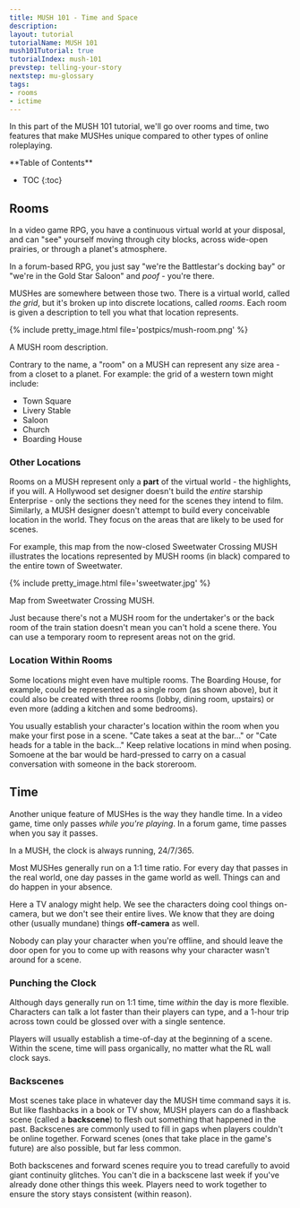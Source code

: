 ```yaml
---
title: MUSH 101 - Time and Space
description:
layout: tutorial
tutorialName: MUSH 101
mush101Tutorial: true
tutorialIndex: mush-101
prevstep: telling-your-story
nextstep: mu-glossary
tags: 
- rooms
- ictime
---
```


In this part of the MUSH 101 tutorial, we'll go over rooms and time, two features that make MUSHes unique compared to other types of online roleplaying.

<div id="inline_toc" markdown="1">
**Table of Contents**

* TOC
{:toc}
</div>

## Rooms

In a video game RPG, you have a continuous virtual world at your disposal, and can "see" yourself moving through city blocks, across wide-open prairies, or through a planet's atmosphere.

In a forum-based RPG, you just say "we're the Battlestar's docking bay" or "we're in the Gold Star Saloon" and *poof* - you're there.

MUSHes are somewhere between those two.  There is a virtual world, called *the grid*, but it's broken up into discrete locations, called *rooms*.  Each room is given a description to tell you what that location represents.

{% include pretty_image.html file='postpics/mush-room.png' %}
<div class="caption">A MUSH room description.</div>

Contrary to the name, a "room" on a MUSH can represent any size area - from a closet to a planet.  For example: the grid of a western town might include:

* Town Square
* Livery Stable
* Saloon
* Church
* Boarding House

### Other Locations

Rooms on a MUSH represent only a **part** of the virtual world - the highlights, if you will.  A Hollywood set designer doesn't build the *entire* starship Enterprise - only the sections they need for the scenes they intend to film.  Similarly, a MUSH designer doesn't attempt to build every conceivable location in the world.  They focus on the areas that are likely to be used for scenes.

For example, this map from the now-closed Sweetwater Crossing MUSH illustrates the locations represented by MUSH rooms (in black) compared to the entire town of Sweetwater.

{% include pretty_image.html file='sweetwater.jpg' %}
<div class="caption">Map from Sweetwater Crossing MUSH.</div>

Just because there's not a MUSH room for the undertaker's or the back room of the train station doesn't mean you can't hold a scene there.  You can use a temporary room to represent areas not on the grid.

### Location Within Rooms

Some locations might even have multiple rooms.  The Boarding House, for example, could be represented as a single room (as shown above), but it could also be created with three rooms (lobby, dining room, upstairs) or even more (adding a kitchen and some bedrooms).

You usually establish your character's location within the room when you make your first pose in a scene.  "Cate takes a seat at the bar..." or "Cate heads for a table in the back..."  Keep relative locations in mind when posing.  Somoene at the bar would be hard-pressed to carry on a casual conversation with someone in the back storeroom.

## Time

Another unique feature of MUSHes is the way they handle time.  In a video game, time only passes *while you're playing*.  In a forum game, time passes when you say it passes.

In a MUSH, the clock is always running, 24/7/365.

Most MUSHes generally run on a 1:1 time ratio.  For every day that passes in the real world, one day passes in the game world as well.  Things can and do happen in your absence.

Here a TV analogy might help.  We see the characters doing cool things on-camera, but we don't see their entire lives.  We know that they are doing other (usually mundane) things **off-camera** as well.

Nobody can play your character when you're offline, and should leave the door open for you to come up with reasons why your character wasn't around for a scene.

### Punching the Clock

Although days generally run on 1:1 time, time *within* the day is more flexible.  Characters can talk a lot faster than their players can type, and a 1-hour trip across town could be glossed over with a single sentence.  

Players will usually establish a time-of-day at the beginning of a scene.  Within the scene, time will pass organically, no matter what the RL wall clock says.

### Backscenes

Most scenes take place in whatever day the MUSH time command says it is.  But like flashbacks in a book or TV show, MUSH players can do a flashback scene (called a **backscene**) to flesh out something that happened in the past.  Backscenes are commonly used to fill in gaps when players couldn't be online together.  Forward scenes (ones that take place in the game's future) are also possible, but far less common.

Both backscenes and forward scenes require you to tread carefully to avoid giant continuity glitches.  You can't die in a backscene last week if you've already done other things this week.  Players need to work together to ensure the story stays consistent (within reason).